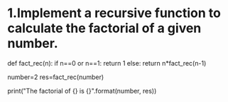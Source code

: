 # 1.Implement a recursive function to calculate the factorial of a given number.

def fact_rec(n):
    if n==0 or n==1:
          return 1
    else:
          return n*fact_rec(n-1)

number=2
res=fact_rec(number)

print("The factorial of {} is {}".format(number, res))
